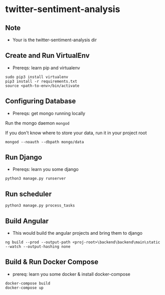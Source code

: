 # twitter-sentiment-analysis

## Note
- Your <proj-root> is the twitter-sentiment-analysis dir

## Create and Run VirtualEnv
- Prereqs: learn pip and virtualenv
```
sudo pip3 install virtualenv
pip3 install -r requirements.txt
source <path-to-env>/bin/activate
```

## Configuring Database
- Prereqs: get mongo running locally 
  
Run the mongo daemon ```mongod```

If you don't know where to store your data, run it in your project root
```
mongod --noauth --dbpath mongo/data
```

## Run Django 
- Prereqs: learn you some django
```
python3 manage.py runserver
```

## Run scheduler
```
python3 manage.py process_tasks
```

## Build Angular
- This would build the angular projects and bring them to django
```
ng build --prod --output-path <proj-root>\backend\backend\main\static --watch --output-hashing none
```

## Build & Run Docker Compose
- prereq: learn you some docker & install docker-compose
```
docker-compose build
docker-compose up
```